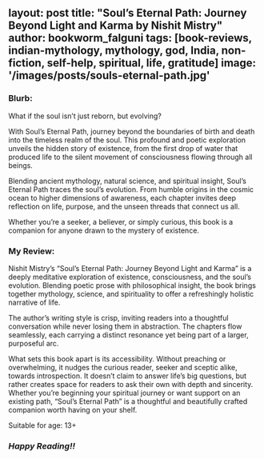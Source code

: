 layout: post
title: "Soul’s Eternal Path: Journey Beyond Light and Karma by Nishit Mistry"
author: bookworm_falguni
tags: [book-reviews, indian-mythology, mythology, god, India, non-fiction, self-help, spiritual, life, gratitude]
image: '/images/posts/souls-eternal-path.jpg'
---
### **Blurb:**
What if the soul isn’t just reborn, but evolving?

With Soul’s Eternal Path, journey beyond the boundaries of birth and death into the timeless realm of the soul. This profound and poetic exploration unveils the hidden story of existence, from the first drop of water that produced life to the silent movement of consciousness flowing through all beings.

Blending ancient mythology, natural science, and spiritual insight, Soul’s Eternal Path traces the soul’s evolution. From humble origins in the cosmic ocean to higher dimensions of awareness, each chapter invites deep reflection on life, purpose, and the unseen threads that connect us all.

Whether you’re a seeker, a believer, or simply curious, this book is a companion for anyone drawn to the mystery of existence.

### **My Review:**
Nishit Mistry’s “Soul’s Eternal Path: Journey Beyond Light and Karma” is a deeply meditative exploration of existence, consciousness, and the soul’s evolution. Blending poetic prose with philosophical insight, the book brings together mythology, science, and spirituality to offer a refreshingly holistic narrative of life.

The author’s writing style is crisp, inviting readers into a thoughtful conversation while never losing them in abstraction. The chapters flow seamlessly, each carrying a distinct resonance yet being part of a larger, purposeful arc. 

What sets this book apart is its accessibility. Without preaching or overwhelming, it nudges the curious reader, seeker and sceptic alike, towards introspection. It doesn’t claim to answer life’s big questions, but rather creates space for readers to ask their own with depth and sincerity.
Whether you’re beginning your spiritual journey or want support on an existing path, “Soul’s Eternal Path” is a thoughtful and beautifully crafted companion worth having on your shelf.

Suitable for age: 13+

### ***Happy Reading!!***

